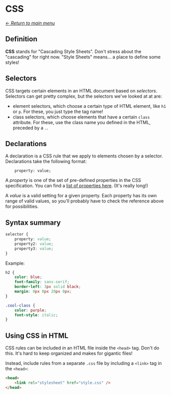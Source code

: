 # CSS

_[<- Return to main menu](README.md)_

## Definition

**CSS** stands for "Cascading Style Sheets". Don't stress about the "cascading" for right now. "Style Sheets" means... a place to define some styles!

## Selectors

CSS targets certain elements in an HTML document based on _selectors_. Selectors can get pretty complex, but the selectors we've looked at at are:

- element selectors, which choose a certain type of HTML element, like `h1` or `p`. For these, you just type the tag name!
- class selectors, which choose elements that have a certain `class` attribute. For these, use the class name you defined in the HTML, preceded by a `.`.

## Declarations

A declaration is a CSS rule that we apply to elements chosen by a selector. Declarations take the following format:

```
    property: value;
```

A *property* is one of the set of pre-defined properties in the CSS specification. You can find a [list of properties here](https://developer.mozilla.org/en-US/docs/Web/CSS/CSS_Properties_Reference). (It's really long!)

A *value* is a valid setting for a given property. Each property has its own range of valid values, so you'll probably have to check the reference above for possibilities.

## Syntax summary

```css
selector {
    property: value;
    property2: value;
    property3: value;
}
```

Example:
```css
h2 {
    color: blue;
    font-family: sans-serif;
    border-left: 3px solid black;
    margin: 0px 0px 20px 0px;
}

.cool-class {
    color: purple;
    font-style: italic;
}
```

## Using CSS in HTML

CSS rules can be included _in_ an HTML file inside the `<head>` tag. Don't do this. It's hard to keep organized and makes for gigantic files!

Instead, include rules from a separate `.css` file by including a `<link>` tag in the `<head>`:
```html
<head>
    <link rel="stylesheet" href="style.css" />
</head>
```
